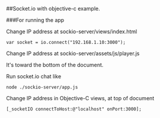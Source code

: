 ##Socket.io with objective-c example.

###For running the app


Change IP address at sockio-server/views/index.html 

```
var socket = io.connect("192.168.1.10:3000");
```
Change IP address at sockio-server/assets/js/player.js

It's toward the bottom of the document.

Run socket.io chat like

	node ./sockio-server/app.js
	

Change IP address in Objective-C views, at top of document

```
[_socketIO connectToHost:@"localhost" onPort:3000];
```
	
